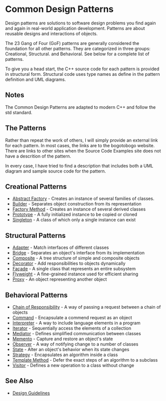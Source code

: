 # Common Design Patterns

Design patterns are solutions to software design problems you find again and again in real-world application
development. Patterns are about reusable designs and interactions of objects.

The 23 Gang of Four (GoF) patterns are generally considered the foundation for all other patterns. They are
categorized in three groups: Creational, Structural. and Behavioral. See below for a complete list of patterns.

To give you a head start, the C++ source code for each pattern is provided in structural form. Structural code uses
type names as define in the pattern definition and UML diagrams.

## Notes

The Common Design Patterns are adapted to modern C++ and follow the std standard.

## The Patterns

Rather than repeat the work of others, I will simply provide an external link for each pattern. In most cases, the links
are to the bogotobogo website. There are links to other sites when the Source Code Examples site does not have a 
descrition of the pattern.

In every case, I have tried to find a description that includes both a UML diagram and sample source code for the
pattern.

## Creational Patterns

* [Abstract Factory](https://mail.bogotobogo.com/DesignPatterns/abstractfactorymethod.php) - 
Creates an instance of several families of classes.
* [Builder](https://medium.com/nerd-for-tech/builder-design-pattern-fluent-interface-c-70cae9490a91) -
Separates object construction from its representation
* [Factory Method](https://mail.bogotobogo.com/DesignPatterns/factorymethod.php) -
Creates an instance of several derived classes
* [Prototype](https://mail.bogotobogo.com/DesignPatterns/prototype.php) -
A fully initialized  instance to be copied or cloned
* [Singleton](https://iq.opengenus.org/singleton-design-pattern-in-cpp/) -
A class of which only a single instance can exist

## Structural Patterns

* [Adapter](https://www.bogotobogo.com/DesignPatterns/adapter.php) -
Match interfaces of different classes
* [Bridge](https://mail.bogotobogo.com/DesignPatterns/bridge.php) -
Separates an object's interface from its implementation
* [Composite](https://www.sourcecodeexamples.net/2020/09/c-composite-pattern-example.html) -
A tree structure of simple and composite objects
* [Decorator](https://mail.bogotobogo.com/DesignPatterns/decorator.php) -
Add responsibilities to objects dynamically
* [ Façade](https://mail.bogotobogo.com/DesignPatterns/facade.php) -
A single class that represents an entire subsystem
* [Flyweight](https://www.geeksforgeeks.org/flyweight-design-pattern/) -
A fine-grained instance used for efficient sharing
* [Proxy](https://mail.bogotobogo.com/DesignPatterns/proxy.php) -
An object representing another object

## Behavioral Patterns

* [Chain of Responsibility](https://www.bestprog.net/en/2021/09/25/patterns-the-chain-of-responsibility-pattern-implementation-in-c/) -
A way of passing a request between a chain of objects
* [Command](https://medium.com/geekculture/understanding-the-chain-of-responsibility-pattern-d729ef84621c) -
Encapsulate a commend request as an object
* [Interpreter](https://www.fatalerrors.org/a/c-design-pattern-interpreter-pattern.html) -
A way to include language elements in a program
* [Iterator](https://www.bestprog.net/en/2021/05/20/patterns-iterator-cursor-pattern-general-information/) -
Sequentially access the elements of a collection
* [Mediator](https://www.sourcecodeexamples.net/2020/09/c-mediator-pattern-example.html) -
Defines simplified communication between classes
* [Memento](https://www.sourcecodeexamples.net/2020/09/c-memento-pattern-example.html) - 
Capture and restore an object's state
* [Observer](https://iq.opengenus.org/observer-pattern-cpp/) - 
A way of notifying change to a number of classes
* [State](https://www.sourcecodeexamples.net/2020/09/c-state-pattern-example.html) -
Alter an object's behavior when its state changes
* [Strategy](https://www.bogotobogo.com/DesignPatterns/strategy.php) -
Encapsulates an algorithm inside a class
* [Template Method](https://mail.bogotobogo.com/DesignPatterns/template.php) -
Defer the exact steps of an algorithm to a subclass
* [Visitor](https://elegant-cpp.com/visitor-pattern-in-c-part-0/) -
Defines a new operation to a class without change

## See Also

* [Design Guidelines](design_guidelines.md)